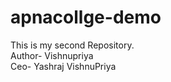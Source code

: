 # apnacollge-demo
This is my second Repository.
<br>
Author- Vishnupriya
<br>
Ceo- Yashraj VishnuPriya
